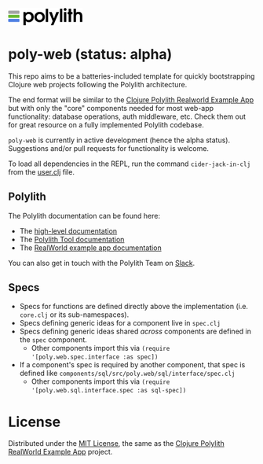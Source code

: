 <img src="logo.png" width="30%" alt="Polylith" id="logo">

# poly-web **(status: alpha)**

This repo aims to be a batteries-included template for quickly bootstrapping Clojure web projects following the Polylith architecture.

The end format will be similar to the [Clojure Polylith Realworld Example App](https://github.com/furkan3ayraktar/clojure-polylith-realworld-example-app) but with only the "core" components needed for most web-app functionality: database operations, auth middleware, etc. Check them out for great resource on a fully implemented Polylith codebase. 

`poly-web` is currently in active development (hence the alpha status). Suggestions and/or pull requests for functionality is welcome. 

To load all dependencies in the REPL, run the command `cider-jack-in-clj` from the [user.clj](development/src/user.clj) file.

## Polylith

The Polylith documentation can be found here:

- The [high-level documentation](https://polylith.gitbook.io/polylith)
- The [Polylith Tool documentation](https://polylith.gitbook.io/polylith/poly)
- The [RealWorld example app documentation](https://github.com/furkan3ayraktar/clojure-polylith-realworld-example-app)

You can also get in touch with the Polylith Team on [Slack](https://clojurians.slack.com/archives/C013B7MQHJQ).

## Specs

- Specs for functions are defined directly above the implementation (i.e. `core.clj` or its sub-namespaces).
- Specs defining generic ideas for a component live in `spec.clj`
- Specs defining generic ideas shared *across* components are defined in the `spec` component.
	- Other components import this via `(require '[poly.web.spec.interface :as spec])`
- If a component's spec is required by another component, that spec is defined like `components/sql/src/poly.web/sql/interface/spec.clj`
	- Other components import this via `(require '[poly.web.sql.interface.spec :as sql-spec])`

# License

Distributed under the [MIT License](https://opensource.org/licenses/MIT), the same as the [Clojure Polylith RealWorld Example App](https://github.com/furkan3ayraktar/clojure-polylith-realworld-example-app) project.
